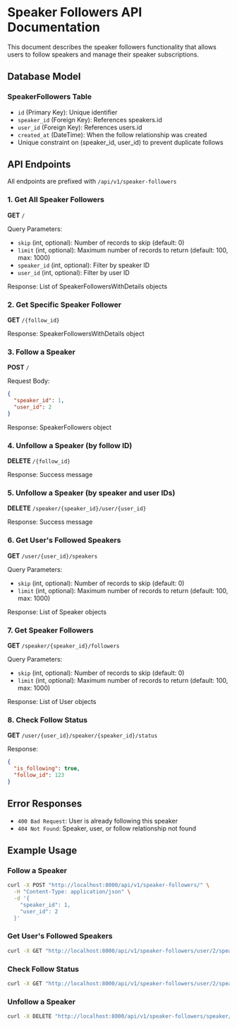 # Speaker Followers API Documentation

This document describes the speaker followers functionality that allows users to follow speakers and manage their speaker subscriptions.

## Database Model

### SpeakerFollowers Table
- `id` (Primary Key): Unique identifier
- `speaker_id` (Foreign Key): References speakers.id
- `user_id` (Foreign Key): References users.id  
- `created_at` (DateTime): When the follow relationship was created
- Unique constraint on (speaker_id, user_id) to prevent duplicate follows

## API Endpoints

All endpoints are prefixed with `/api/v1/speaker-followers`

### 1. Get All Speaker Followers
**GET** `/`

Query Parameters:
- `skip` (int, optional): Number of records to skip (default: 0)
- `limit` (int, optional): Maximum number of records to return (default: 100, max: 1000)
- `speaker_id` (int, optional): Filter by speaker ID
- `user_id` (int, optional): Filter by user ID

Response: List of SpeakerFollowersWithDetails objects

### 2. Get Specific Speaker Follower
**GET** `/{follow_id}`

Response: SpeakerFollowersWithDetails object

### 3. Follow a Speaker
**POST** `/`

Request Body:
```json
{
  "speaker_id": 1,
  "user_id": 2
}
```

Response: SpeakerFollowers object

### 4. Unfollow a Speaker (by follow ID)
**DELETE** `/{follow_id}`

Response: Success message

### 5. Unfollow a Speaker (by speaker and user IDs)
**DELETE** `/speaker/{speaker_id}/user/{user_id}`

Response: Success message

### 6. Get User's Followed Speakers
**GET** `/user/{user_id}/speakers`

Query Parameters:
- `skip` (int, optional): Number of records to skip (default: 0)
- `limit` (int, optional): Maximum number of records to return (default: 100, max: 1000)

Response: List of Speaker objects

### 7. Get Speaker Followers
**GET** `/speaker/{speaker_id}/followers`

Query Parameters:
- `skip` (int, optional): Number of records to skip (default: 0)
- `limit` (int, optional): Maximum number of records to return (default: 100, max: 1000)

Response: List of User objects

### 8. Check Follow Status
**GET** `/user/{user_id}/speaker/{speaker_id}/status`

Response:
```json
{
  "is_following": true,
  "follow_id": 123
}
```

## Error Responses

- `400 Bad Request`: User is already following this speaker
- `404 Not Found`: Speaker, user, or follow relationship not found

## Example Usage

### Follow a Speaker
```bash
curl -X POST "http://localhost:8000/api/v1/speaker-followers/" \
  -H "Content-Type: application/json" \
  -d '{
    "speaker_id": 1,
    "user_id": 2
  }'
```

### Get User's Followed Speakers
```bash
curl -X GET "http://localhost:8000/api/v1/speaker-followers/user/2/speakers"
```

### Check Follow Status
```bash
curl -X GET "http://localhost:8000/api/v1/speaker-followers/user/2/speaker/1/status"
```

### Unfollow a Speaker
```bash
curl -X DELETE "http://localhost:8000/api/v1/speaker-followers/speaker/1/user/2"
```
